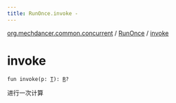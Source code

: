 ```yaml
---
title: RunOnce.invoke - 
---
```


[org.mechdancer.common.concurrent](../index.html) / [RunOnce](index.html) / [invoke](./invoke.html)

# invoke

`fun invoke(p: `[`T`](index.html#T)`): `[`R`](index.html#R)`?`

进行一次计算

